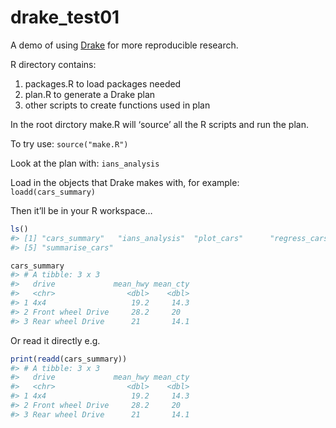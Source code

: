 
<!-- README.md is generated from README.Rmd. Please edit that file -->

# drake\_test01

A demo of using [Drake](https://github.com/ropensci/drake) for more
reproducible research.

R directory contains:

1.  packages.R to load packages needed
2.  plan.R to generate a Drake plan
3.  other scripts to create functions used in plan

In the root dirctory make.R will ‘source’ all the R scripts and run the
plan.

To try use: `source("make.R")`

Look at the plan with: `ians_analysis`

Load in the objects that Drake makes with, for example:
`loadd(cars_summary)`

Then it’ll be in your R workspace…

``` r
ls()
#> [1] "cars_summary"   "ians_analysis"  "plot_cars"      "regress_cars"  
#> [5] "summarise_cars"

cars_summary
#> # A tibble: 3 x 3
#>   drive             mean_hwy mean_cty
#>   <chr>                <dbl>    <dbl>
#> 1 4x4                   19.2     14.3
#> 2 Front wheel Drive     28.2     20  
#> 3 Rear wheel Drive      21       14.1
```

Or read it directly e.g.

``` r
print(readd(cars_summary))
#> # A tibble: 3 x 3
#>   drive             mean_hwy mean_cty
#>   <chr>                <dbl>    <dbl>
#> 1 4x4                   19.2     14.3
#> 2 Front wheel Drive     28.2     20  
#> 3 Rear wheel Drive      21       14.1
```
